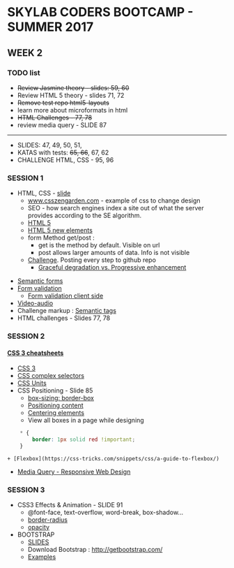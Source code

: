 # SKYLAB CODERS BOOTCAMP - SUMMER 2017

## WEEK 2

### TODO list
* ~~Review Jasmine theory - slides: 59, 60~~
* Review HTML 5 theory - slides 71, 72
* ~~Remove test repo html5-layouts~~
* learn more about microformats in html
* ~~HTML Challenges - 77, 78~~
* review media query - SLIDE 87
___
* SLIDES: 47, 49, 50, 51, 
* KATAS with tests: ~~65, 66~~, 67, 62
* CHALLENGE HTML, CSS - 95, 96

### SESSION 1
* HTML, CSS - [slide](https://skylabcoders.github.io/bootcamp-julio2017/?full#71)
    - www.csszengarden.com - example of css to change design
    - SEO - how search engines index a site out of what the server provides according to the SE algorithm.
    - [HTML 5](https://skylabcoders.github.io/bootcamp-julio2017/?full#72)
    - [HTML 5 new elements](https://www.w3schools.com/HTML/html5_new_elements.asp)
    - form Method get/post : 
        + get is the method by default. Visible on url
        + post allows larger amounts of data. Info is not visible
    - [Challenge](https://www.smashingmagazine.com/2009/08/designing-a-html-5-layout-from-scratch/#a-word-on-progressive-enhancement-and-graceful-degradation). Posting every step to github repo
        + [Graceful degradation vs. Progressive enhancement](https://www.smashingmagazine.com/2009/08/designing-a-html-5-layout-from-scratch/#a-word-on-progressive-enhancement-and-graceful-degradation)
- [Semantic forms](https://skylabcoders.github.io/bootcamp-julio2017/?full#75)
- [Form validation](http://www.the-art-of-web.com/html/html5-form-validation/)
    + [Form validation client side](http://www.html5-tutorials.org/form-validation/how-validation-works/)
- [Video-audio](https://skylabcoders.github.io/bootcamp-julio2017/?full#76)
- Challenge markup : [Semantic tags](http://html5doctor.com/downloads/h5d-sectioning-flowchart.png)
- HTML challenges - Slides 77, 78

### SESSION 2
#### [CSS 3 cheatsheets](https://skylabcoders.github.io/bootcamp-julio2017/?full#92)
- [CSS 3](https://skylabcoders.github.io/bootcamp-julio2017/?full#82)
- [CSS complex selectors](http://learn.shayhowe.com/advanced-html-css/complex-selectors/)
- [CSS Units](https://developer.mozilla.org/en-US/docs/Web/CSS/length)
- CSS Positioning - Slide 85
    + [box-sizing: border-box](https://www.w3schools.com/cssref/css3_pr_box-sizing.asp)
    + [Positioning content](http://learn.shayhowe.com/html-css/positioning-content/)
    + [Centering elements](https://css-tricks.com/centering-css-complete-guide/)
    + View all boxes in a page while designing
```css
    * {
        border: 1px solid red !important;
    }
```
 
    + [Flexbox](https://css-tricks.com/snippets/css/a-guide-to-flexbox/)
- [Media Query - Responsive Web Design](https://skylabcoders.github.io/bootcamp-julio2017/?full#87)

### SESSION 3
- CSS3 Effects & Animation - SLIDE 91
    + @font-face, text-overflow, word-break, box-shadow...
    + [border-radius](https://css-tricks.com/almanac/properties/b/border-radius/)
    + [opacity](http://www.css3files.com/#opacity)
- BOOTSTRAP
    + [SLIDES](https://skylabcoders.github.io/bootcamp-julio2017/?full#98)
    + Download Bootstrap : http://getbootstrap.com/
    + [Examples](http://getbootstrap.com/getting-started/#examples)


